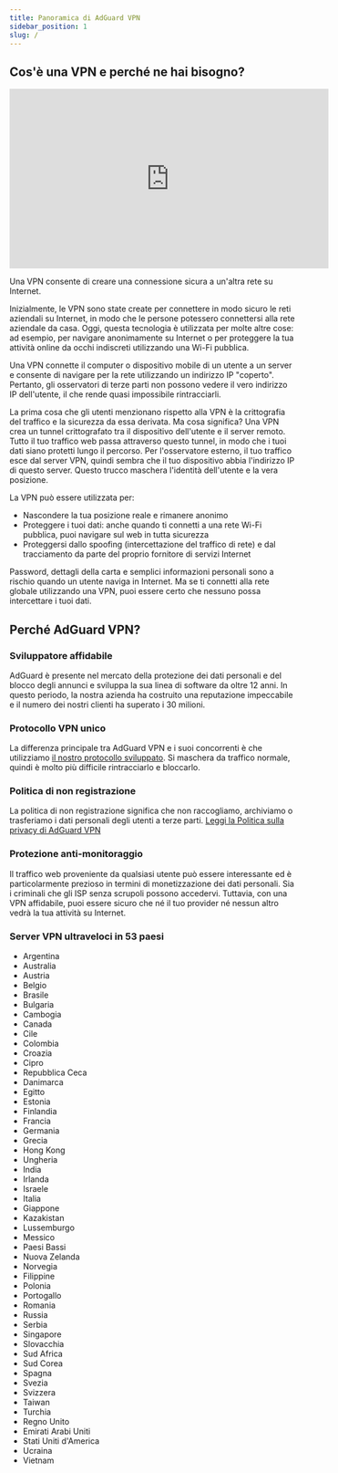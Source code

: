 ```yaml
---
title: Panoramica di AdGuard VPN
sidebar_position: 1
slug: /
---
```


## Cos'è una VPN e perché ne hai bisogno?

<iframe width="560" height="315" class="youtube-video" src="https://www.youtube-nocookie.com/embed/7149L3xPmSE" title="Lettore video di YouTube" frameborder="0" allow="accelerometer; autoplay; clipboard-write; encrypted-media; gyroscope; picture-in-picture" allowfullscreen></iframe>

Una VPN consente di creare una connessione sicura a un'altra rete su Internet.

Inizialmente, le VPN sono state create per connettere in modo sicuro le reti aziendali su Internet, in modo che le persone potessero connettersi alla rete aziendale da casa. Oggi, questa tecnologia è utilizzata per molte altre cose: ad esempio, per navigare anonimamente su Internet o per proteggere la tua attività online da occhi indiscreti utilizzando una Wi-Fi pubblica.

Una VPN connette il computer o dispositivo mobile di un utente a un server e consente di navigare per la rete utilizzando un indirizzo IP "coperto". Pertanto, gli osservatori di terze parti non possono vedere il vero indirizzo IP dell'utente, il che rende quasi impossibile rintracciarli.

La prima cosa che gli utenti menzionano rispetto alla VPN è la crittografia del traffico e la sicurezza da essa derivata. Ma cosa significa? Una VPN crea un tunnel crittografato tra il dispositivo dell'utente e il server remoto. Tutto il tuo traffico web passa attraverso questo tunnel, in modo che i tuoi dati siano protetti lungo il percorso. Per l'osservatore esterno, il tuo traffico esce dal server VPN, quindi sembra che il tuo dispositivo abbia l'indirizzo IP di questo server. Questo trucco maschera l'identità dell'utente e la vera posizione.

La VPN può essere utilizzata per:

- Nascondere la tua posizione reale e rimanere anonimo
- Proteggere i tuoi dati: anche quando ti connetti a una rete Wi-Fi pubblica, puoi navigare sul web in tutta sicurezza
- Proteggersi dallo spoofing (intercettazione del traffico di rete) e dal tracciamento da parte del proprio fornitore di servizi Internet

Password, dettagli della carta e semplici informazioni personali sono a rischio quando un utente naviga in Internet. Ma se ti connetti alla rete globale utilizzando una VPN, puoi essere certo che nessuno possa intercettare i tuoi dati.

## Perché AdGuard VPN?

### Sviluppatore affidabile

AdGuard è presente nel mercato della protezione dei dati personali e del blocco degli annunci e sviluppa la sua linea di software da oltre 12 anni. In questo periodo, la nostra azienda ha costruito una reputazione impeccabile e il numero dei nostri clienti ha superato i 30 milioni.

### Protocollo VPN unico

La differenza principale tra AdGuard VPN e i suoi concorrenti è che utilizziamo [il nostro protocollo sviluppato](/general/adguard-vpn-protocol). Si maschera da traffico normale, quindi è molto più difficile rintracciarlo e bloccarlo.

### Politica di non registrazione

La politica di non registrazione significa che non raccogliamo, archiviamo o trasferiamo i dati personali degli utenti a terze parti. [Leggi la Politica sulla privacy di AdGuard VPN](https://adguard-vpn.com/privacy.html)

### Protezione anti-monitoraggio

Il traffico web proveniente da qualsiasi utente può essere interessante ed è particolarmente prezioso in termini di monetizzazione dei dati personali. Sia i criminali che gli ISP senza scrupoli possono accedervi. Tuttavia, con una VPN affidabile, puoi essere sicuro che né il tuo provider né nessun altro vedrà la tua attività su Internet.

### Server VPN ultraveloci in 53 paesi

- Argentina
- Australia
- Austria
- Belgio
- Brasile
- Bulgaria
- Cambogia
- Canada
- Cile
- Colombia
- Croazia
- Cipro
- Repubblica Ceca
- Danimarca
- Egitto
- Estonia
- Finlandia
- Francia
- Germania
- Grecia
- Hong Kong
- Ungheria
- India
- Irlanda
- Israele
- Italia
- Giappone
- Kazakistan
- Lussemburgo
- Messico
- Paesi Bassi
- Nuova Zelanda
- Norvegia
- Filippine
- Polonia
- Portogallo
- Romania
- Russia
- Serbia
- Singapore
- Slovacchia
- Sud Africa
- Sud Corea
- Spagna
- Svezia
- Svizzera
- Taiwan
- Turchia
- Regno Unito
- Emirati Arabi Uniti
- Stati Uniti d'America
- Ucraina
- Vietnam
